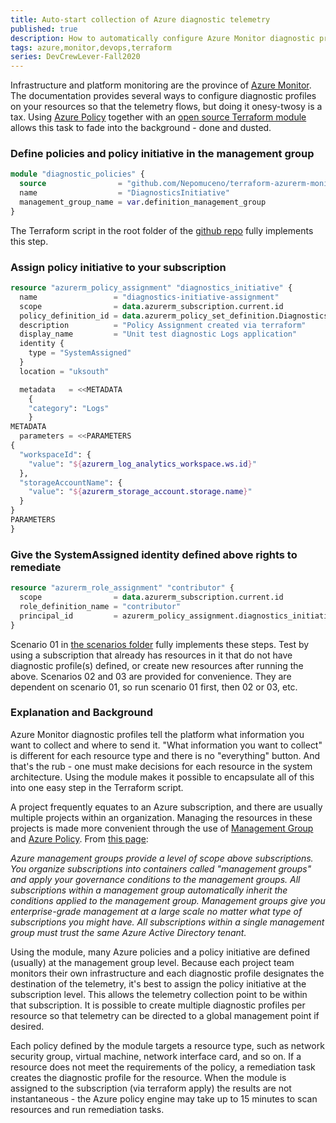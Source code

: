```yaml
---
title: Auto-start collection of Azure diagnostic telemetry
published: true
description: How to automatically configure Azure Monitor diagnostic profiles on Azure resources using Azure Policy and Terraform, thus initiating collection of logs and metrics.
tags: azure,monitor,devops,terraform
series: DevCrewLever-Fall2020
---
```


Infrastructure and platform monitoring are the province of [Azure Monitor](https://docs.microsoft.com/en-us/azure/azure-monitor/). The documentation provides several ways to configure diagnostic profiles on your resources so that the telemetry flows, but doing it onesy-twosy is a tax. Using [Azure Policy](https://docs.microsoft.com/en-us/azure/governance/policy/) together with an [open source Terraform module](https://github.com/Nepomuceno/terraform-azurerm-monitoring-policies) allows this task to fade into the background - done and dusted.

### Define policies and policy initiative in the management group

```terraform
module "diagnostic_policies" {
  source                = "github.com/Nepomuceno/terraform-azurerm-monitoring-policies.git?ref=main"
  name                  = "DiagnosticsInitiative"
  management_group_name = var.definition_management_group
}
```

The Terraform script in the root folder of the [github repo]((https://github.com/sebastus/icy-landscape)) fully implements this step.  

### Assign policy initiative to your subscription

```terraform
resource "azurerm_policy_assignment" "diagnostics_initiative" {
  name                 = "diagnostics-initiative-assignment"
  scope                = data.azurerm_subscription.current.id
  policy_definition_id = data.azurerm_policy_set_definition.DiagnosticsInitiative.id
  description          = "Policy Assignment created via terraform"
  display_name         = "Unit test diagnostic Logs application"
  identity {
    type = "SystemAssigned"
  }
  location = "uksouth"

  metadata   = <<METADATA
    {
    "category": "Logs"
    }
METADATA
  parameters = <<PARAMETERS
{
  "workspaceId": {
    "value": "${azurerm_log_analytics_workspace.ws.id}"
  },
  "storageAccountName": {
    "value": "${azurerm_storage_account.storage.name}"
  }
}
PARAMETERS
}
```

### Give the SystemAssigned identity defined above rights to remediate

```terraform
resource "azurerm_role_assignment" "contributor" {
  scope                = data.azurerm_subscription.current.id
  role_definition_name = "contributor"
  principal_id         = azurerm_policy_assignment.diagnostics_initiative.identity[0].principal_id
}
```

Scenario 01 in [the scenarios folder](https://github.com/sebastus/icy-landscape/tree/main/scenarios) fully implements these steps. Test by using a subscription that already has resources in it that do not have diagnostic profile(s) defined, or create new resources after running the above. Scenarios 02 and 03 are provided for convenience. They are dependent on scenario 01, so run scenario 01 first, then 02 or 03, etc.

### Explanation and Background

Azure Monitor diagnostic profiles tell the platform what information you want to collect and where to send it. "What information you want to collect" is different for each resource type and there is no "everything" button. And that's the rub - one must make decisions for each resource in the system architecture. Using the module makes it possible to encapsulate all of this into one easy step in the Terraform script.

A project frequently equates to an Azure subscription, and there are usually multiple projects within an organization. Managing the resources in these projects is made more convenient through the use of [Management Group](https://docs.microsoft.com/en-us/azure/governance/management-groups/) and [Azure Policy](https://docs.microsoft.com/en-us/azure/governance/policy/). From [this page](https://docs.microsoft.com/en-us/azure/governance/management-groups/overview):  

*Azure management groups provide a level of scope above subscriptions. You organize subscriptions into containers called "management groups" and apply your governance conditions to the management groups. All subscriptions within a management group automatically inherit the conditions applied to the management group. Management groups give you enterprise-grade management at a large scale no matter what type of subscriptions you might have. All subscriptions within a single management group must trust the same Azure Active Directory tenant.*

Using the module, many Azure policies and a policy initiative are defined (usually) at the management group level. Because each project team monitors their own infrastructure and each diagnostic profile designates the destination of the telemetry, it's best to assign the policy initiative at the subscription level. This allows the telemetry collection point to be within that subscription. It is possible to create multiple diagnostic profiles per resource so that telemetry can be directed to a global management point if desired.

Each policy defined by the module targets a resource type, such as network security group, virtual machine, network interface card, and so on. If a resource does not meet the requirements of the policy, a remediation task creates the diagnostic profile for the resource. When the module is assigned to the subscription (via terraform apply) the results are not instantaneous - the Azure policy engine may take up to 15 minutes to scan resources and run remediation tasks.
